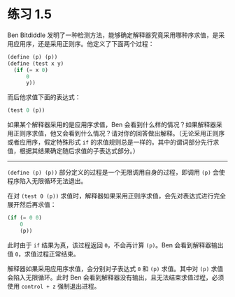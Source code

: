 # 练习 1.5

Ben Bitdiddle 发明了一种检测方法，能够确定解释器究竟采用哪种序求值，是采用应用序，还是采用正则序。他定义了下面两个过程：

```scheme
(define (p) (p))
(define (test x y)
  (if (= x 0)
      0
      y))
```

而后他求值下面的表达式：

```scheme
(test 0 (p))
```

如果某个解释器采用的是应用序求值，Ben 会看到什么样的情况？如果解释器采用正则序求值，他又会看到什么情况？请对你的回答做出解释。（无论采用正则序或者应用序，假定特殊形式 `if` 的求值规则总是一样的。其中的谓词部分先行求值，根据其结果确定随后求值的子表达式部分。）

---

`(define (p) (p))` 部分定义的过程是一个无限调用自身的过程，即调用 `(p)` 会使程序陷入无限循环无法退出。

在对 `(test 0 (p))` 求值时，解释器如果采用正则序求值，会先对表达式进行完全展开然后再求值：

```scheme
(if (= 0 0)
    0
    (p))
```

此时由于 `if` 结果为真，该过程返回 `0`，不会再计算 `(p)`。Ben 会看到解释器输出值 `0`，求值过程正常结束。

解释器如果采用应用序求值，会分别对子表达式 `0` 和 `(p)` 求值。其中对 `(p)` 求值会陷入无限循环。此时 Ben 会看到解释器没有输出，且无法结束求值过程，必须使用 `control + z` 强制退出进程。
